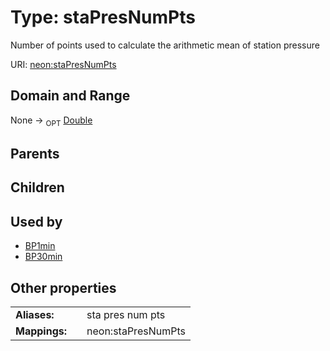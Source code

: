 
# Type: staPresNumPts


Number of points used to calculate the arithmetic mean of station pressure

URI: [neon:staPresNumPts](https://data.neonscience.org/staPresNumPts)


## Domain and Range

None ->  <sub>OPT</sub> [Double](types/Double.md)

## Parents


## Children


## Used by

 * [BP1min](BP1min.md)
 * [BP30min](BP30min.md)

## Other properties

|  |  |  |
| --- | --- | --- |
| **Aliases:** | | sta pres num pts |
| **Mappings:** | | neon:staPresNumPts |

